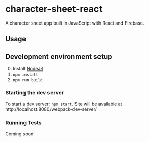 # character-sheet-react

A character sheet app built in JavaScript with React and Firebase.

## Usage

## Development environment setup

0. Install [NodeJS](https://nodejs.org/en/)
0. `npm install`
0. `npm run build`

### Starting the dev server

To start a dev server: `npm start`. Site will be available at http://localhost:8080/webpack-dev-server/

### Running Tests

Coming soon!
